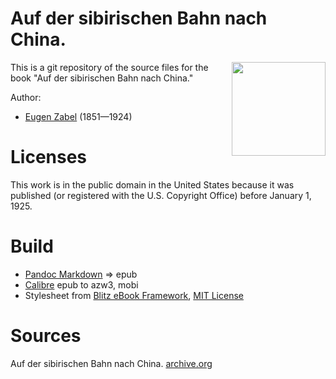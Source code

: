 # Auf der sibirischen Bahn nach China.

<img align="right" height="150" src="https://user-images.githubusercontent.com/13177792/193411540-7086cca9-adf2-454b-abc2-2ce1ac1195c6.jpg">

This is a git repository of the source files for the book
"Auf der sibirischen Bahn nach China."

Author:

* [Eugen Zabel](https://de.wikipedia.org/wiki/Eugen_Zabel) (1851—1924)


# Licenses
This work is in the public domain in the United States because it was
published (or registered with the U.S. Copyright Office)
before January 1, 1925.


# Build
* [Pandoc Markdown](https://pandoc.org/MANUAL.html#pandocs-markdown) => epub
* [Calibre](https://calibre-ebook.com/) epub to azw3, mobi
* Stylesheet from [Blitz eBook Framework](https://friendsofepub.github.io/Blitz/), [MIT License](https://github.com/FriendsOfEpub/Blitz/blob/master/LICENSE)

# Sources
Auf der sibirischen Bahn nach China. [archive.org](https://archive.org/details/bub_gb_Mj8EAAAAYAAJ)
